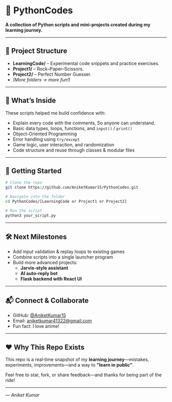 # 🐍 PythonCodes

**A collection of Python scripts and mini-projects created during my learning journey.**

---

## 📂 Project Structure

- **LearningCode/** – Experimental code snippets and practice exercises.
- **Project1/** –  Rock–Paper–Scissors.
- **Project2/** – Perfect Number Guesser.
- *(More folders → more fun!)*

---

## 🚀 What’s Inside

These scripts helped me build confidence with:
- Explain every code with the comments, So anyone can understand.
- Basic data types, loops, functions, and `input()` / `print()`
- Object-Oriented Programming
- Error handling using `try/except`
- Game logic, user interaction, and randomization
- Code structure and reuse through classes & modular files

---

## 🎯 Getting Started

```bash
# Clone the repo
git clone https://github.com/AniketKumar15/PythonCodes.git

# Navigate into the folder
cd PythonCodes/[LearningCode or Project1 or Project2]

# Run the script
python3 your_script.py
```

---

## 🛠️ Next Milestones

- Add input validation & replay loops to existing games
- Combine scripts into a single launcher program
- Build more advanced projects:
  - **Jarvis‑style assistant**
  - **AI auto-reply bot**
  - **Flask backend with React UI**

---

## 📬 Connect & Collaborate

- GitHub: [@AniketKumar15](https://github.com/AniketKumar15)  
- Email: aniketkumar41322@gmail.com  
- Fun fact: I love anime!

---

## ❤️ Why This Repo Exists

This repo is a real‑time snapshot of my **learning journey**—mistakes, experiments, improvements—and a way to **"learn in public"**.

Feel free to star, fork, or share feedback—and thanks for being part of the ride!

---

*— Aniket Kumar*